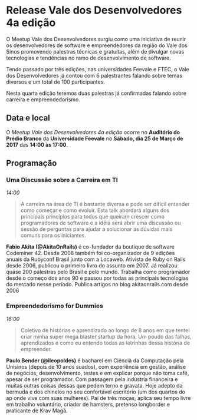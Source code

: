 # Release Vale dos Desenvolvedores 4a edição

O Meetup Vale dos Desenvolvedores surgiu como uma iniciativa de reunir os desenvolvedores de software e empreendedores da região do Vale dos Sinos promovendo palestras técnicas e gratuítas, além de divulgar novas tecnologias e tendências no ramo de desenvolvimento de software.

Tendo passado por três edições, nas universidades Feevale e FTEC, o Vale dos Desenvolvedores já contou com 6 palestrantes falando sobre temas diversos e um total de 100 participantes.

Nesta quarta edição teremos duas palestras já confirmadas falando sobre carreira e empreendedorismo.

## Data e local

O _Meetup Vale dos Desenvolvedores 4a edição_ ocorre no **Auditório do Prédio Branco** da **Universidade Feevale** no **Sábado, dia 25 de Março de 2017** das **14:00 às 17:00**.

## Programação

### Uma Discussão sobre a Carreira em TI

_14:00_

> A carreira na área de TI é bastante diversa e pode ser difícil entender como começar e como evoluir. Esta talk abordará alguns dos principais princípios para todos que queiram crescer como programadores de software e a idéia será abrir uma discussão ou sessão de perguntas para ajudar a solucionar as dúvidas mais comuns para os iniciantes. 

**Fabio Akita (@AkitaOnRails)** é co-fundador da boutique de software Codeminer 42. Desde 2008 também foi co-organizador de 9 edições anuais da Rubyconf Brasil junto com a Locaweb. Ativista de Ruby on Rails desde 2006, publicou o primeiro livro do assunto em 2007. Já realizou quase 200 palestras pelo Brasil e pelo mundo. Trabalha como programador desde o começo dos anos 90 e passou por todas as principais tecnologias do mercado nesse período. Publica artigos no blog akitaonrails.com desde 2006

### Empreendedorismo for Dummies

_16:00_

> Coletivo de histórias e aprendizado ao longo de 8 anos em que tentei criar minha super mega blaster startup da hora. Um poudo das falhas, aprendizados e como eu entendo todas as letrinhas dessa história de empreender. 

**Paulo Bender (@ileopoldes)** é bacharel em Ciência da Computação pela Unisinos (depois de 10 anos suados), com experiência em gestão, análise de negócios, desenvolvimento, testes e em explicar porque não toma café, apesar de ser programador. Com passagem pela indústria financeira e muitas outras coisas dessas que pedem terno e gravata. Hoje adepto da bermuda e dos chinelos no seu confortável escritório (um dos quartos do ap onde vive com suas mulheres). Pai de três moças, aplica seu tempo livre em trabalho voluntário, criador de hamsters, pretenso longborder e praticante de Krav Magá.
